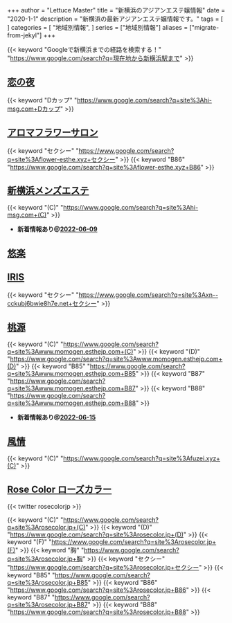 +++
author = "Lettuce Master"
title = "新横浜のアジアンエステ嬢情報"
date = "2020-1-1"
description = "新横浜の最新アジアンエステ嬢情報です。"
tags = [
]
categories = [
    "地域別情報",
]
series = ["地域別情報"]
aliases = ["migrate-from-jekyl"]
+++

{{< keyword "Googleで新横浜までの経路を検索する！" "https://www.google.com/search?q=現在地から新横浜駅まで" >}}

## [恋の夜](http://hi-msg.com/koinoyoru/)
{{< keyword "Dカップ" "https://www.google.com/search?q=site%3Ahi-msg.com+Dカップ" >}} 

## [アロマフラワーサロン](http://flower-esthe.xyz/)
{{< keyword "セクシー" "https://www.google.com/search?q=site%3Aflower-esthe.xyz+セクシー" >}} {{< keyword "B86" "https://www.google.com/search?q=site%3Aflower-esthe.xyz+B86" >}} 

## [新横浜メンズエステ](http://hi-msg.com/sinyokohama/)
{{< keyword "(C)" "https://www.google.com/search?q=site%3Ahi-msg.com+(C)" >}} 

- **新着情報あり@[2022-06-09](/post/2022-06-09)**
## [悠楽](http://yuraku.tokyo/)


## [IRIS](http://xn--cckubj6bwie8h7e.net/)
{{< keyword "セクシー" "https://www.google.com/search?q=site%3Axn--cckubj6bwie8h7e.net+セクシー" >}} 

## [桃源](http://www.momogen.esthejp.com/)
{{< keyword "(C)" "https://www.google.com/search?q=site%3Awww.momogen.esthejp.com+(C)" >}} {{< keyword "(D)" "https://www.google.com/search?q=site%3Awww.momogen.esthejp.com+(D)" >}} {{< keyword "B85" "https://www.google.com/search?q=site%3Awww.momogen.esthejp.com+B85" >}} {{< keyword "B87" "https://www.google.com/search?q=site%3Awww.momogen.esthejp.com+B87" >}} {{< keyword "B88" "https://www.google.com/search?q=site%3Awww.momogen.esthejp.com+B88" >}} 

- **新着情報あり@[2022-06-15](/post/2022-06-15)**
## [風情](http://fuzei.xyz/)
{{< keyword "(C)" "https://www.google.com/search?q=site%3Afuzei.xyz+(C)" >}} 

## [Rose Color ローズカラー](https://rosecolor.jp/)


{{< twitter rosecolorjp >}}

{{< keyword "(C)" "https://www.google.com/search?q=site%3Arosecolor.jp+(C)" >}} {{< keyword "(D)" "https://www.google.com/search?q=site%3Arosecolor.jp+(D)" >}} {{< keyword "(F)" "https://www.google.com/search?q=site%3Arosecolor.jp+(F)" >}} {{< keyword "胸" "https://www.google.com/search?q=site%3Arosecolor.jp+胸" >}} {{< keyword "セクシー" "https://www.google.com/search?q=site%3Arosecolor.jp+セクシー" >}} {{< keyword "B85" "https://www.google.com/search?q=site%3Arosecolor.jp+B85" >}} {{< keyword "B86" "https://www.google.com/search?q=site%3Arosecolor.jp+B86" >}} {{< keyword "B87" "https://www.google.com/search?q=site%3Arosecolor.jp+B87" >}} {{< keyword "B88" "https://www.google.com/search?q=site%3Arosecolor.jp+B88" >}} 


